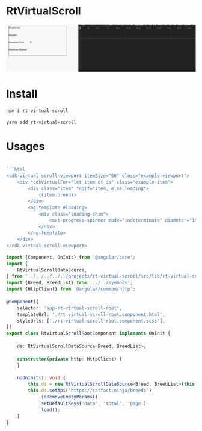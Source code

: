 # RtVirtualScroll

![](/projects/rt-virtual-scroll/rtVirtualScroll.gif)

# Install

```bash
npm i rt-virtual-scroll
```

```bash
yarn add rt-virtual-scroll
```

# Usages
```ts

```html
<cdk-virtual-scroll-viewport itemSize="50" class="example-viewport">
    <div *cdkVirtualFor="let item of ds" class="example-item">
        <div class="item" *ngIf="item; else loading">
            {{item.breed}}
        </div>
        <ng-template #loading>
            <div class="loading-shim">
                <mat-progress-spinner mode="indeterminate" diameter="15"></mat-progress-spinner>
            </div>
        </ng-template>
    </div>
</cdk-virtual-scroll-viewport>
```

```ts
import {Component, OnInit} from '@angular/core';
import {
    RtVirtualScrollDataSource,
} from '../../../../../projects/rt-virtual-scroll/src/lib/rt-virtual-scroll-data-source';
import {Breed, BreedList} from '../../symbols';
import {HttpClient} from '@angular/common/http';

@Component({
    selector: 'app-rt-virtual-scroll-root',
    templateUrl: './rt-virtual-scroll-root.component.html',
    styleUrls: ['./rt-virtual-scroll-root.component.scss'],
})
export class RtVirtualScrollRootComponent implements OnInit {

    ds: RtVirtualScrollDataSource<Breed, BreedList>;

    constructor(private http: HttpClient) {
    }

    ngOnInit(): void {
        this.ds = new RtVirtualScrollDataSource<Breed, BreedList>(this.http, 25);
        this.ds.setApi('https://catfact.ninja/breeds')
            .isRemoveEmptyParams()
            .setDefaultKeys('data', 'total', 'page')
            .load();
    }
}
```

